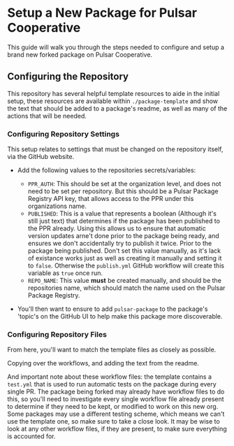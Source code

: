 # Setup a New Package for Pulsar Cooperative

This guide will walk you through the steps needed to configure and setup a brand new forked package on Pulsar Cooperative.

## Configuring the Repository

This repository has several helpful template resources to aide in the initial setup, these resources are available within `./package-template` and show the text that should be added to a package's readme, as well as many of the actions that will be needed.

### Configuring Repository Settings

This setup relates to settings that must be changed on the repository itself, via the GitHub website.

* Add the following values to the repositories secrets/variables:

  - `PPR_AUTH`: This should be set at the organization level, and does not need to be set per repository. But this should be a Pulsar Package Registry API key, that allows access to the PPR under this organizations name.
  - `PUBLISHED`: This is a value that represents a boolean (Although it's still just text) that determines if the package has been published to the PPR already. Using this allows us to ensure that automatic version updates arne't done prior to the package being ready, and ensures we don't accidentally try to publish it twice. Prior to the package being published. Don't set this value manually, as it's lack of existance works just as well as creating it manually and setting it to `false`. Otherwise the `publish.yml` GitHub workflow will create this variable as `true` once run.
  - `REPO_NAME`: This value **must** be created manually, and should be the repositories name, which should match the name used on the Pulsar Package Registry.

* You'll then want to ensure to add `pulsar-package` to the package's 'topic's on the GitHub UI to help make this package more discoverable.

### Configuring Repository Files

From here, you'll want to match the template files as closely as possible.

Copying over the workflows, and adding the text from the readme.

And important note about these workflow files: the template contains a `test.yml` that is used to run automatic tests on the package during every single PR. The package being forked may already have workflow files to do this, so you'll need to investigate every single workflow file already present to determine if they need to be kept, or modified to work on this new org. Some packages may use a different testing scheme, which means we can't use the template one, so make sure to take a close look. It may be wise to look at any other workflow files, if they are present, to make sure everything is accounted for.
